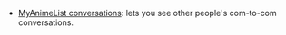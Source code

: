 - [MyAnimeList conversations](https://ewasion.github.io/userscripts/mal-com/): lets you see other people's com-to-com conversations.
